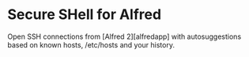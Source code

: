 
Secure SHell for Alfred
=======================

Open SSH connections from [Alfred 2][alfredapp] with autosuggestions based on
known hosts, /etc/hosts and your history.


